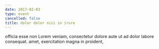 ```yaml
---
date: 2017-02-03
type: event
cancelled: false
title: dolor dolor nisi in irure
---
```

officia esse non Lorem veniam, consectetur dolore aute ut ad dolor labore consequat. amet, exercitation magna in proident,